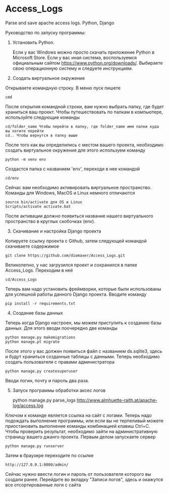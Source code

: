 # Access_Logs
Parse and save apache access logs. Python, Django

Руководство по запуску программы:

1. Установить Python.


   Если у вас Windows можно просто скачать приложение Python в Microsoft Store. 
Если у вас иная система, воспользуемся официальным сайтом https://www.python.org/downloads/. 
Выбираете свою операционную систему и следуете инструкциям.
2. Создать виртуальное окружение

Открываете командную строку. В меню пуск пишете 

    cmd

После открытия командной строки,
вам нужно выбрать папку, где будет храниться ваш проект. Чтобы путешествовать
по папкам в компьютере, используйте следующие команды

    cd/folder_name Чтобы перейти в папку, где folder_name имя папки куда вы хотите перейти 
    cd.. Чтобы вернутся в папку выше
После того как вы определились с местом вашего проекта, необходимо создать виртуальное окружение
для этого используем команду

    python -m venv env

Создастся папка с названием 'env', переходи в нее командой

    cd/env

Сейчас вам необходимо активировать виртуальное пространство. Команды для Windows,
MacOS и Linux немного отличаются

    source bin/activate для OS и Linux
    Scripts/activate activate.bat
После активации должно появиться название нашего виртуального пространство в круглых скобочках (env).

3.  Скачивание и настройка Django проекта

Копируете ссылку проекта с Github, затем следующей командой скачиваете содержимое

    git clone https://github.com/diomaxer/Access_Logs.git

Великолепно, у нас загрузился проект и сохранился в папке Access_Logs. Переходим в неё

    cd/Access_Logs

Теперь вам надо установить фреймворки, которые были использованы для успешной работы
данного Django проекта. Вводите команду

    pip install -r requirements.txt

4. Создание базы данных

Теперь когда Django настроен, мы можем приступить к созданию базы данных. Для этого вводм
поочередно две команды

    python manage.py makemigrations
    python manage.pt migrate

После этого у вас должен появиться файл с названием ds.sqlite3, здесь и будут
храниться созданные таблицы с данными. Теперь необходимо создать пользователя
с правами администратора 

    python manage.py createsuperuser

Вводи логин, почту и пароль два раза.

5. Запуск программы обработки аксес логов


    python manage.py parse_logs http://www.almhuette-raith.at/apache-log/access.log

Ключом к команде является ссылка на сайт с логами. Теперь надо подождать выполнение программы,
или если вы не терпеливый можете приостановить выполнение команды комбинацией клавиш Ctrl+C.
Чтобы проверить результат, необходимо зайти на административную страницу вашего джанго проекта.
Первым делом запускаете сервер

    python manage.py runserver

Затем в браузере переходите по ссылке

    http://127.0.0.1:8000/admin/

Сейчас нужно ввести логин и пароль от пользователя которого вы создали ранее. Перейдите
во вкладку "Записи логов", здесь и окажутся все отсортированные логи с сайта 